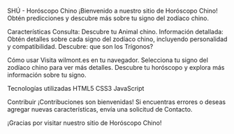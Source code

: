 SHÚ - Horóscopo Chino ¡Bienvenido a nuestro sitio de Horóscopo Chino! Obtén predicciones y descubre más sobre tu signo del zodíaco chino.

Características Consulta: Descubre tu Animal chino. Información detallada: Obtén detalles sobre cada signo del zodíaco chino, incluyendo personalidad y compatibilidad. Descubre: que son los Trígonos?

Cómo usar Visita wilmont.es en tu navegador. Selecciona tu signo del zodíaco chino para ver más detalles. Descubre tu horóscopo y explora más información sobre tu signo.

Tecnologías utilizadas HTML5 CSS3 JavaScript

Contribuir ¡Contribuciones son bienvenidas! Si encuentras errores o deseas agregar nuevas características, envía una solicitud de Contacto.

¡Gracias por visitar nuestro sitio de Horóscopo Chino!
